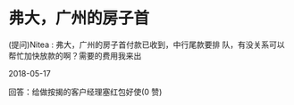 # 弗大，广州的房子首

(提问)Nitea : 弗大，广州的房子首付款已收到，中行尾款要排 队，有没关系可以帮忙加快放款的啊？需要的费用我来出

2018-05-17

回答：给做按揭的客户经理塞红包好使(0 赞)